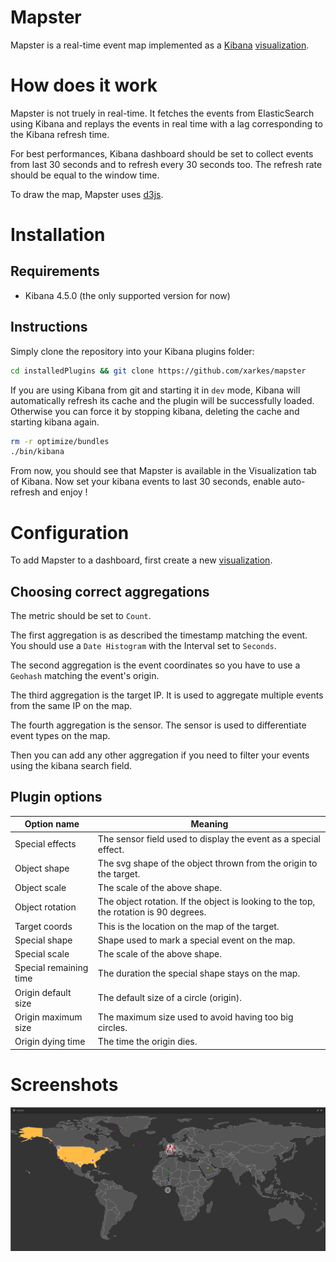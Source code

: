 # Mapster
Mapster is a real-time event map implemented as a [Kibana](https://github.com/elastic/kibana) [visualization](https://www.elastic.co/guide/en/kibana/current/visualize.html).

# How does it work
Mapster is not truely in real-time. It fetches the events from ElasticSearch using Kibana and replays the events in real
time with a lag corresponding to the Kibana refresh time.

For best performances, Kibana dashboard should be set to collect events from last 30 seconds and to refresh every 30 seconds too.
The refresh rate should be equal to the window time.

To draw the map, Mapster uses [d3js](https://d3js.org/).

# Installation
## Requirements
- Kibana 4.5.0 (the only supported version for now)

## Instructions
Simply clone the repository into your Kibana plugins folder:
```sh
cd installedPlugins && git clone https://github.com/xarkes/mapster
```

If you are using Kibana from git and starting it in `dev` mode, Kibana will automatically refresh its cache and the plugin
will be successfully loaded.
Otherwise you can force it by stopping kibana, deleting the cache and starting kibana again.
```sh
rm -r optimize/bundles
./bin/kibana
```

From now, you should see that Mapster is available in the Visualization tab of Kibana. Now set your kibana events to
last 30 seconds, enable auto-refresh and enjoy !

# Configuration
To add Mapster to a dashboard, first create a new [visualization](https://www.elastic.co/guide/en/kibana/current/visualize.html).

## Choosing correct aggregations
The metric should be set to `Count`.

The first aggregation is as described the timestamp matching the event. You should use a `Date Histogram` with the Interval set to `Seconds`.

The second aggregation is the event coordinates so you have to use a `Geohash` matching the event's origin.

The third aggregation is the target IP. It is used to aggregate multiple events from the same IP on the map.

The fourth aggregation is the sensor. The sensor is used to differentiate event types on the map.

Then you can add any other aggregation if you need to filter your events using the kibana search field.

## Plugin options
| Option name              | Meaning                                                                               |
|--------------------------|---------------------------------------------------------------------------------------|
| Special effects          | The sensor field used to display the event as a special effect.                       |
| Object shape             | The svg shape of the object thrown from the origin to the target.                     |
| Object scale             | The scale of the above shape.                                                         |
| Object rotation          | The object rotation. If the object is looking to the top, the rotation is 90 degrees. |
| Target coords            | This is the location on the map of the target.                                        |
| Special shape            | Shape used to mark a special event on the map.                                        |
| Special scale            | The scale of the above shape.                                                         |
| Special remaining time   | The duration the special shape stays on the map.                                      |
| Origin default size      | The default size of a circle (origin).                                                |
| Origin maximum size      | The maximum size used to avoid having too big circles.                                |
| Origin dying time        | The time the origin dies.                                                             |


# Screenshots
![Mapster](/docs/mapster.png?raw=true "Mapster")
